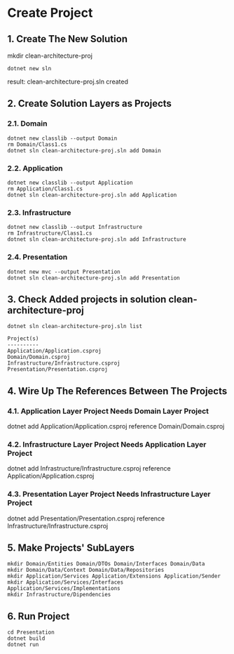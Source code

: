 # Create Project
## 1. Create The New Solution 
mkdir clean-architecture-proj 
```
dotnet new sln
```
result: clean-architecture-proj.sln created
## 2. Create Solution Layers as Projects
### 2.1. Domain
```
dotnet new classlib --output Domain
rm Domain/Class1.cs
dotnet sln clean-architecture-proj.sln add Domain
```
### 2.2. Application
```
dotnet new classlib --output Application
rm Application/Class1.cs
dotnet sln clean-architecture-proj.sln add Application
```
### 2.3. Infrastructure
```
dotnet new classlib --output Infrastructure
rm Infrastructure/Class1.cs
dotnet sln clean-architecture-proj.sln add Infrastructure
```
### 2.4. Presentation  
```
dotnet new mvc --output Presentation
dotnet sln clean-architecture-proj.sln add Presentation
```
## 3. Check Added projects in solution clean-architecture-proj
```
dotnet sln clean-architecture-proj.sln list

Project(s)
----------
Application/Application.csproj
Domain/Domain.csproj
Infrastructure/Infrastructure.csproj
Presentation/Presentation.csproj
```
## 4. Wire Up The References Between The Projects
### 4.1. Application Layer Project Needs Domain Layer Project
dotnet add Application/Application.csproj reference Domain/Domain.csproj
### 4.2. Infrastructure Layer Project Needs Application Layer Project
dotnet add Infrastructure/Infrastructure.csproj reference Application/Application.csproj
### 4.3. Presentation Layer Project Needs Infrastructure Layer Project
dotnet add Presentation/Presentation.csproj reference Infrastructure/Infrastructure.csproj

## 5. Make Projects' SubLayers
```
mkdir Domain/Entities Domain/DTOs Domain/Interfaces Domain/Data
mkdir Domain/Data/Context Domain/Data/Repositories
mkdir Application/Services Application/Extensions Application/Sender
mkdir Application/Services/Interfaces Application/Services/Implementations
mkdir Infrastructure/Dipendencies
```
## 6. Run Project
```
cd Presentation 
dotnet build
dotnet run
```
